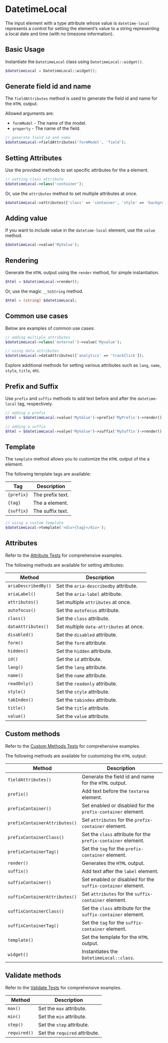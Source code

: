 # DatetimeLocal

The input element with a type attribute whose value is `datetime-local` represents a control for setting the element’s
value to a string representing a local date and time (with no timezone information).

## Basic Usage

Instantiate the `DatetimeLocal` class using `DatetimeLocal::widget()`.

```php
$datetimeLocal = DatetimeLocal::widget();
```

## Generate field id and name

The `fieldAttributes` method is used to generate the field id and name for the `HTML` output.

Allowed arguments are:

- `formModel` - The name of the model.
- `property` - The name of the field.

```php
// generate field id and name
$datetimeLocal->fieldAttributes('formModel', 'field');
```

## Setting Attributes

Use the provided methods to set specific attributes for the a element.

```php
// setting class attribute
$datetimeLocal->class('container');
```

Or, use the `attributes` method to set multiple attributes at once.

```php
$datetimeLocal->attributes(['class' => 'container', 'style' => 'background-color: #eee;']);
```

## Adding value

If you want to include value in the `datetime-local` element, use the `value` method.

```php
$datetimeLocal->value('MyValue');
```

## Rendering

Generate the `HTML` output using the `render` method, for simple instantiation. 

```php
$html = $datetimeLocal->render();
```

Or, use the magic `__toString` method.

```php
$html = (string) $datetimeLocal;
```

## Common use cases

Below are examples of common use cases:

```php
// adding multiple attributes
$datetimeLocal->class('external')->value('Myvalue');

// using data attributes
$datetimeLocal->dataAttributes(['analytics' => 'trackClick']);
```

Explore additional methods for setting various attributes such as `lang`, `name`, `style`, `title`, etc.

## Prefix and Suffix

Use `prefix` and `suffix` methods to add text before and after the `datetime-local` tag, respectively.

```php
// adding a prefix
$html = $datetimeLocal->value('MyValue')->prefix('MyPrefix')->render();

// adding a suffix
$html = $datetimeLocal->valye('MyValue')->suffix('MySuffix')->render();
```

## Template

The `template` method allows you to customize the `HTML` output of the a element.

The following template tags are available:

| Tag        | Description      |
| ---------- | ---------------- |
| `{prefix}` | The prefix text. |
| `{tag}`    | The a element.   |
| `{suffix}` | The suffix text. |

```php
// using a custom template
$datetimeLocal->template('<div>{tag}</div>');
```

## Attributes

Refer to the [Attribute Tests](https://github.com/php-forge/html/blob/main/tests/FormControl/Input/DatetimeLocal/AttributeTest.php)
for comprehensive examples.

The following methods are available for setting attributes:

| Method             | Description                                                                                     |
| ------------------ | ----------------------------------------------------------------------------------------------- |
| `ariaDescribedBy()`| Set the `aria-describedby` attribute.                                                           |
| `ariaLabel()`      | Set the `aria-label` attribute.                                                                 |
| `attributes()`     | Set multiple `attributes` at once.                                                              |
| `autofocus()`      | Set the `autofocus` attribute.                                                                  |
| `class()`          | Set the `class` attribute.                                                                      |
| `dataAttributes()` | Set multiple `data-attributes` at once.                                                         |
| `disabled()`       | Set the `disabled` attribute.                                                                   |
| `form()`           | Set the `form` attribute.                                                                       |
| `hidden()`         | Set the `hidden` attribute.                                                                     |
| `id()`             | Set the `id` attribute.                                                                         |
| `lang()`           | Set the `lang` attribute.                                                                       |
| `name()`           | Set the `name` attribute.                                                                       |
| `readOnly()`       | Set the `readonly` attribute.                                                                   |
| `style()`          | Set the `style` attribute.                                                                      |
| `tabIndex()`       | Set the `tabindex` attribute.                                                                   |
| `title()`          | Set the `title` attribute.                                                                      |
| `value()`          | Set the `value` attribute.                                                                      |

## Custom methods

Refer to the [Custom Methods Tests](https://github.com/php-forge/html/blob/main/tests/FormControl/Input/DatetimeLocal/CustomMethodTest.php) 
for comprehensive examples.

The following methods are available for customizing the `HTML` output:

| Method                       | Description                                                                           |
| ---------------------------- | ------------------------------------------------------------------------------------- |
| `fieldAttributes()`          | Generate the field id and name for the `HTML` output.                                 |
| `prefix()`                   | Add text before the `textarea` element.                                               |
| `prefixContainer()`          | Set enabled or disabled for the `prefix-container` element.                           |
| `prefixContainerAttributes()`| Set `attributes` for the `prefix-container` element.                                  |              
| `prefixContainerClass()`     | Set the `class` attribute for the `prefix-container` element.                         |
| `prefixContainerTag()`       | Set the `tag` for the `prefix-container` element.                                     |
| `render()`                   | Generates the `HTML` output.                                                          |
| `suffix()`                   | Add text after the `label` element.                                                   |
| `suffixContainer()`          | Set enabled or disabled for the `suffix-container` element.                           |
| `suffixContainerAttributes()`| Set `attributes` for the `suffix-container` element.                                  |
| `suffixContainerClass()`     | Set the `class` attribute for the `suffix-container` element.                         |
| `suffixContainerTag()`       | Set the `tag` for the `suffix-container` element.                                     |
| `template()`                 | Set the template for the `HTML` output.                                               |
| `widget()`                   | Instantiates the `DatetimeLocal::class`.                                              |

## Validate methods

Refer to the [Validate Tests](https://github.com/php-forge/html/blob/main/tests/FormControl/Input/DatetimeLocal/ValidateTest.php)
for comprehensive examples.

| Method      | Description                                                                                            |
| ----------- | ------------------------------------------------------------------------------------------------------ |
| `max()`     | Set the `max` attribute.                                                                               |
| `min()`     | Set the `min` attribute.                                                                               |
| `step()`    | Set the `step` attribute.                                                                              |
| `required()`| Set the `required` attribute.                                                                          |
